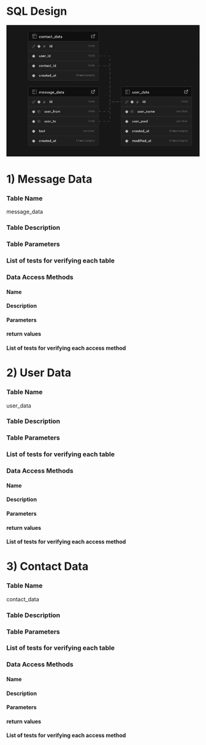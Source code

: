 # SQL Design

![Database_Model](Database_Model.png)

# 1) Message Data

### Table Name
message_data

### Table Description

### Table Parameters

### List of tests for verifying each table

### Data Access Methods

#### Name

#### Description

#### Parameters

#### return values

#### List of tests for verifying each access method


# 2) User Data

### Table Name
user_data

### Table Description

### Table Parameters

### List of tests for verifying each table

### Data Access Methods

#### Name

#### Description

#### Parameters

#### return values

#### List of tests for verifying each access method


# 3) Contact Data

### Table Name
contact_data

### Table Description

### Table Parameters

### List of tests for verifying each table

### Data Access Methods

#### Name

#### Description

#### Parameters

#### return values

#### List of tests for verifying each access method